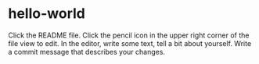 hello-world
===========
Click the README file.
Click the pencil icon in the upper right corner of the file view to edit.
In the editor, write some text, tell a bit about yourself.
Write a commit message that describes your changes.
